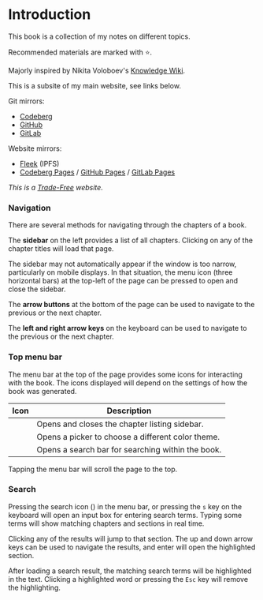 # Introduction

This book is a collection of my notes on different topics.

Recommended materials are marked with ⭐.

Majorly inspired by Nikita Voloboev's [Knowledge Wiki](https://wiki.nikiv.dev).

This is a subsite of my main website, see links below.

Git mirrors:
- [Codeberg](https://codeberg.org/paveloom/pages)
- [GitHub](https://github.com/Paveloom/paveloom.github.io)
- [GitLab](https://gitlab.com/paveloom-g/personal/site)

Website mirrors:
- [Fleek](https://paveloom.on.fleek.co) (IPFS)
- [Codeberg Pages](https://paveloom.codeberg.page) / [GitHub Pages](https://paveloom.github.io) / [GitLab Pages](https://paveloom-g.gitlab.io/personal/site)

*This is a [Trade-Free](https://www.trade-free.org/) website.*

### Navigation

There are several methods for navigating through the chapters of a book.

The **sidebar** on the left provides a list of all chapters.
Clicking on any of the chapter titles will load that page.

The sidebar may not automatically appear if the window is too narrow, particularly on mobile displays.
In that situation, the menu icon (three horizontal bars) at the top-left of the page can be pressed to open and close the sidebar.

The **arrow buttons** at the bottom of the page can be used to navigate to the previous or the next chapter.

The **left and right arrow keys** on the keyboard can be used to navigate to the previous or the next chapter.

### Top menu bar

The menu bar at the top of the page provides some icons for interacting with the book.
The icons displayed will depend on the settings of how the book was generated.

| Icon | Description |
|------|-------------|
| <i class="fa fa-bars"></i> | Opens and closes the chapter listing sidebar. |
| <i class="fa fa-paint-brush"></i> | Opens a picker to choose a different color theme. |
| <i class="fa fa-search"></i> | Opens a search bar for searching within the book. |

Tapping the menu bar will scroll the page to the top.

### Search

Pressing the search icon (<i class="fa fa-search"></i>) in the menu bar, or pressing the `s` key on the keyboard will open an input box for entering search terms.
Typing some terms will show matching chapters and sections in real time.

Clicking any of the results will jump to that section.
The up and down arrow keys can be used to navigate the results, and enter will open the highlighted section.

After loading a search result, the matching search terms will be highlighted in the text.
Clicking a highlighted word or pressing the `Esc` key will remove the highlighting.
